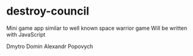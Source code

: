 # destroy-council

Mini game app similar to well known space warrior game
Will be written with JavaScript

Dmytro Domin
Alexandr Popovych
